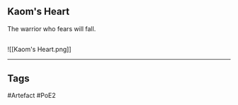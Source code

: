 ## Kaom's Heart
The warrior who fears will fall.
##
![[Kaom's Heart.png]]

---
## Tags
#Artefact
#PoE2